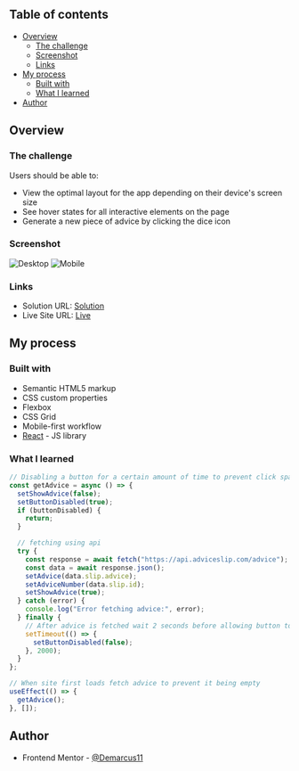 ## Table of contents

- [Overview](#overview)
  - [The challenge](#the-challenge)
  - [Screenshot](#screenshot)
  - [Links](#links)
- [My process](#my-process)
  - [Built with](#built-with)
  - [What I learned](#what-i-learned)
- [Author](#author)

## Overview

### The challenge

Users should be able to:

- View the optimal layout for the app depending on their device's screen size
- See hover states for all interactive elements on the page
- Generate a new piece of advice by clicking the dice icon

### Screenshot

![Desktop](./screenshot.jpg)
![Mobile](./screenshot.jpg)

### Links

- Solution URL: [Solution](https://your-solution-url.com)
- Live Site URL: [Live](https://your-live-site-url.com)

## My process

### Built with

- Semantic HTML5 markup
- CSS custom properties
- Flexbox
- CSS Grid
- Mobile-first workflow
- [React](https://reactjs.org/) - JS library

### What I learned

```js
// Disabling a button for a certain amount of time to prevent click spamming when fetching data
const getAdvice = async () => {
  setShowAdvice(false);
  setButtonDisabled(true);
  if (buttonDisabled) {
    return;
  }

  // fetching using api
  try {
    const response = await fetch("https://api.adviceslip.com/advice");
    const data = await response.json();
    setAdvice(data.slip.advice);
    setAdviceNumber(data.slip.id);
    setShowAdvice(true);
  } catch (error) {
    console.log("Error fetching advice:", error);
  } finally {
    // After advice is fetched wait 2 seconds before allowing button to be clicked again so it doesnt show same advice twice after clicking
    setTimeout(() => {
      setButtonDisabled(false);
    }, 2000);
  }
};

// When site first loads fetch advice to prevent it being empty
useEffect(() => {
  getAdvice();
}, []);
```

## Author

- Frontend Mentor - [@Demarcus11](https://www.frontendmentor.io/profile/Demarcus11)
